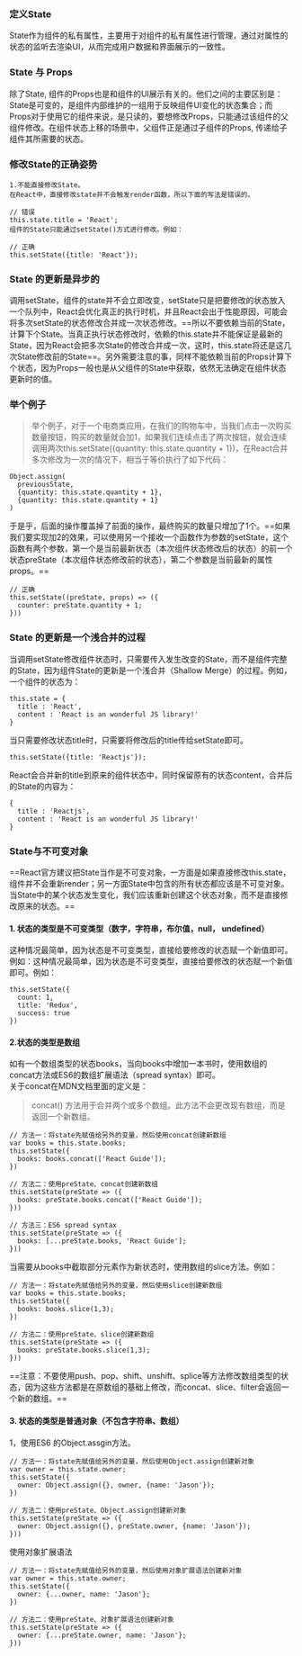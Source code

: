 ### 定义State   
State作为组件的私有属性，主要用于对组件的私有属性进行管理，通过对属性的状态的监听去渲染UI，从而完成用户数据和界面展示的一致性。

### State 与 Props   
除了State, 组件的Props也是和组件的UI展示有关的。他们之间的主要区别是：State是可变的，是组件内部维护的一组用于反映组件UI变化的状态集合；而Props对于使用它的组件来说，是只读的，要想修改Props，只能通过该组件的父组件修改。在组件状态上移的场景中，父组件正是通过子组件的Props, 传递给子组件其所需要的状态。   
### 修改State的正确姿势   

```
1.不能直接修改State。
在React中，直接修改state并不会触发render函数，所以下面的写法是错误的。

// 错误
this.state.title = 'React';
组件的State只能通过setState()方式进行修改。例如：

// 正确
this.setState({title: 'React'});
```   
### State 的更新是异步的
调用setState，组件的state并不会立即改变，setState只是把要修改的状态放入一个队列中，React会优化真正的执行时机，并且React会出于性能原因，可能会将多次setState的状态修改合并成一次状态修改。==所以不要依赖当前的State，计算下个State。当真正执行状态修改时，依赖的this.state并不能保证是最新的State，因为React会把多次State的修改合并成一次，这时，this.state将还是这几次State修改前的State==。另外需要注意的事，同样不能依赖当前的Props计算下个状态，因为Props一般也是从父组件的State中获取，依然无法确定在组件状态更新时的值。   
### 举个例子   
> 举个例子，对于一个电商类应用，在我们的购物车中，当我们点击一次购买数量按钮，购买的数量就会加1，如果我们连续点击了两次按钮，就会连续调用两次this.setState({quantity: this.state.quantity + 1})，在React合并多次修改为一次的情况下，相当于等价执行了如下代码：


```
Object.assign(
  previousState,
  {quantity: this.state.quantity + 1},
  {quantity: this.state.quantity + 1}
)
```

于是乎，后面的操作覆盖掉了前面的操作，最终购买的数量只增加了1个。==如果我们要实现加2的效果，可以使用另一个接收一个函数作为参数的setState，这个函数有两个参数，第一个是当前最新状态（本次组件状态修改后的状态）的前一个状态preState（本次组件状态修改前的状态），第二个参数是当前最新的属性props。==

```
// 正确
this.setState((preState, props) => ({
  counter: preState.quantity + 1; 
}))
```   
### State 的更新是一个浅合并的过程   
当调用setState修改组件状态时，只需要传入发生改变的State，而不是组件完整的State，因为组件State的更新是一个浅合并（Shallow Merge）的过程。例如，一个组件的状态为：


```
this.state = {
  title : 'React',
  content : 'React is an wonderful JS library!'
}
```   
当只需要修改状态title时，只需要将修改后的title传给setState即可。   

```
this.setState({title: 'Reactjs'});
```   
React会合并新的title到原来的组件状态中，同时保留原有的状态content，合并后的State的内容为：   

```
{
  title : 'Reactjs',
  content : 'React is an wonderful JS library!'
}

```   
### State与不可变对象   
==React官方建议把State当作是不可变对象，一方面是如果直接修改this.state，组件并不会重新render；另一方面State中包含的所有状态都应该是不可变对象。当State中的某个状态发生变化，我们应该重新创建这个状态对象，而不是直接修改原来的状态。==   
#### 1. 状态的类型是不可变类型（数字，字符串，布尔值，null， undefined）
这种情况最简单，因为状态是不可变类型，直接给要修改的状态赋一个新值即可。例如：这种情况最简单，因为状态是不可变类型，直接给要修改的状态赋一个新值即可。例如：   

```
this.setState({
  count: 1,
  title: 'Redux',
  success: true
})

```   
#### 2.状态的类型是数组   
如有一个数组类型的状态books，当向books中增加一本书时，使用数组的concat方法或ES6的数组扩展语法（spread syntax）即可。   
关于concat在MDN文档里面的定义是：   
> concat() 方法用于合并两个或多个数组。此方法不会更改现有数组，而是返回一个新数组。   

```
// 方法一：将state先赋值给另外的变量，然后使用concat创建新数组
var books = this.state.books; 
this.setState({
  books: books.concat(['React Guide']);
})

// 方法二：使用preState、concat创建新数组
this.setState(preState => ({
  books: preState.books.concat(['React Guide']);
}))

// 方法三：ES6 spread syntax
this.setState(preState => ({
  books: [...preState.books, 'React Guide'];
}))
```   
当需要从books中截取部分元素作为新状态时，使用数组的slice方法。例如：   

```
// 方法一：将state先赋值给另外的变量，然后使用slice创建新数组
var books = this.state.books; 
this.setState({
  books: books.slice(1,3);
})

// 方法二：使用preState、slice创建新数组
this.setState(preState => ({
  books: preState.books.slice(1,3);
}))
```   
==注意：不要使用push、pop、shift、unshift、splice等方法修改数组类型的状态，因为这些方法都是在原数组的基础上修改，而concat、slice、filter会返回一个新的数组。==   
#### 3. 状态的类型是普通对象（不包含字符串、数组）   
1，使用ES6 的Object.assgin方法。   

```
// 方法一：将state先赋值给另外的变量，然后使用Object.assign创建新对象
var owner = this.state.owner;
this.setState({
  owner: Object.assign({}, owner, {name: 'Jason'});
})

// 方法二：使用preState、Object.assign创建新对象
this.setState(preState => ({
  owner: Object.assign({}, preState.owner, {name: 'Jason'});
}))
```   
使用对象扩展语法   

```
// 方法一：将state先赋值给另外的变量，然后使用对象扩展语法创建新对象
var owner = this.state.owner;
this.setState({
  owner: {...owner, name: 'Jason'};
})

// 方法二：使用preState、对象扩展语法创建新对象
this.setState(preState => ({
  owner: {...preState.owner, name: 'Jason'};
}))
```











